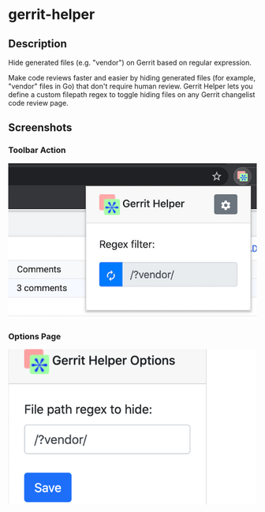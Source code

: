 # gerrit-helper

## Description

Hide generated files (e.g. "vendor") on Gerrit based on regular expression.

Make code reviews faster and easier by hiding generated files (for example, "vendor" files in Go) that don't require human review. Gerrit Helper lets you define a custom filepath regex to toggle hiding files on any Gerrit changelist code review page.

## Screenshots

### Toolbar Action
<img src="images/gh_screenshot2.jpg">

### Options Page
<img src="images/gh_screenshot3.jpg">